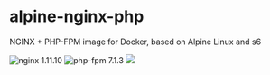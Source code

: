 # alpine-nginx-php
NGINX + PHP-FPM image for Docker, based on Alpine Linux and s6

![nginx 1.11.10](https://img.shields.io/badge/nginx-1.11.10-brightgreen.svg?style=flat-square) ![php-fpm 7.1.3](https://img.shields.io/badge/php--fpm-7.1.3-brightgreen.svg?style=flat-square) [![](https://badge.imagelayers.io/ej52/alpine-nginx-php:latest.svg)](https://imagelayers.io/?images=ej52/alpine-nginx-php:latest)
